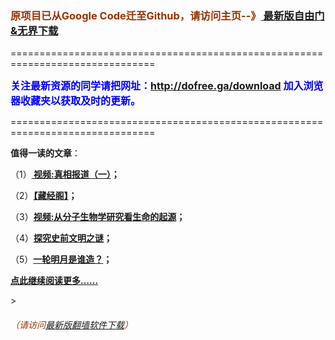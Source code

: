 <h3><font color="#993300"> 原项目已从Google Code迁至Github，请访问主页--》<a href="https://freesgl.github.io/" target="_blank"> 最新版自由门&无界下载</a></font></h3>
<p>===============================================================================</p>
<font color="blue" size="3"><strong>关注最新资源的同学请把网址：<font color="#993300"><a href="http://dofree.ga/download" target="_blank">http://dofree.ga/download</a> </font>加入浏览器收藏夹以获取及时的更新。</strong></font>
<p>===============================================================================</p>
<p><strong>值得一读的文章</strong>：</p>
<p>（1）<strong><a href="http://www.lotfreesky.tk/go/truth" target="_blank"> 视频:真相报道（一）</a>；</strong></p>
<p>（2）<strong><a href="http://www.lotfreesky.tk/go/reading" target="_blank">【藏经阁】</a>；</strong></p>
<p>（3）<strong><a href="http://www.lotfreesky.tk/go/biology" target="_blank">视频:从分子生物学研究看生命的起源</a>；</strong></p>
<p>（4）<strong><a href="http://www.lotfreesky.tk/go/discovery" target="_blank">探究史前文明之谜</a>；</strong></p>
<p>（5）<strong><a href="http://www.lotfreesky.tk/go/moon" target="_blank">一轮明月是谁造？</a>；</strong></p>
<p><strong><a href="http://dofree.ga/freesky" target="_blank">点此继续阅读更多……</a></strong></p>
><h6><font color="#993300"> （请访问<a href="http://leapd.zym9.net/" target="_blank">最新版翻墙软件下载</a>）</font></h6>
